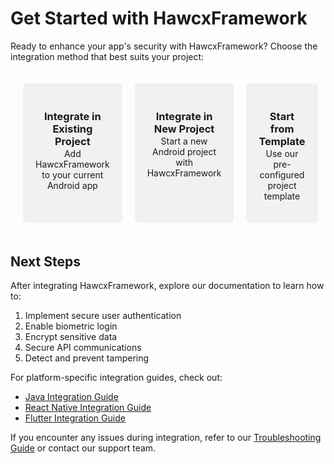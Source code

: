 # Get Started with HawcxFramework

Ready to enhance your app's security with HawcxFramework? Choose the integration method that best suits your project:

<div class="grid-container">
  <div class="grid-item" onclick="location.href='/android/existing-project'">
    <i style="font-size: 3rem; margin-top: 25px; opacity: 0.5" class="fa fa-plus-square"></i>
    <h3>Integrate in Existing Project</h3>
    <p style="margin-top: -15px">Add HawcxFramework to your current Android app</p>
  </div>

  <div class="grid-item" onclick="location.href='/android/new-project'">
    <i style="font-size: 3rem; margin-top: 25px; opacity: 0.5" class="fa fa-file-code"></i>
    <h3>Integrate in New Project</h3>
    <p style="margin-top: -15px">Start a new Android project with HawcxFramework</p>
  </div>

  <div class="grid-item" onclick="location.href='/android/template-project'">
    <i style="font-size: 3rem; margin-top: 25px; opacity: 0.5" class="fa fa-clone"></i>
    <h3>Start from Template</h3>
    <p style="margin-top: -15px">Use our pre-configured project template</p>
  </div>
</div>

<style>
.grid-container {
  display: grid;
  grid-template-columns: repeat(3, 1fr);
  gap: 20px;
  padding: 20px;
}

.grid-item {
  background-color: #f1f1f1;
  border-radius: 5px;
  padding: 20px;
  text-align: center;
  cursor: pointer;
  transition: background-color 0.3s;
}

.grid-item:hover {
  background-color: #ddd;
}

.grid-item i {
  font-size: 48px;
  margin-bottom: 10px;
}
</style>

## Next Steps

After integrating HawcxFramework, explore our documentation to learn how to:

1. Implement secure user authentication
2. Enable biometric login
3. Encrypt sensitive data
4. Secure API communications
5. Detect and prevent tampering

For platform-specific integration guides, check out:

- [Java Integration Guide](android/java-integration.md)
- [React Native Integration Guide](android/react-native-integration.md)
- [Flutter Integration Guide](android/flutter-integration.md)

If you encounter any issues during integration, refer to our [Troubleshooting Guide](troubleshoot.md) or contact our support team.